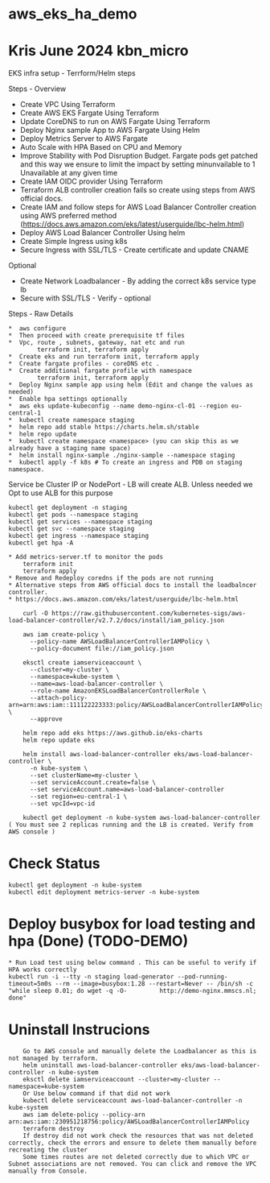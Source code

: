# aws_eks_ha_demo 
# Kris June 2024 kbn_micro

EKS infra setup - Terrform/Helm steps

Steps - Overview

* Create VPC Using Terraform
* Create AWS EKS Fargate Using Terraform
* Update CoreDNS to run on AWS Fargate Using Terraform
* Deploy Nginx sample App to AWS Fargate Using Helm
* Deploy Metrics Server to AWS Fargate
* Auto Scale with HPA Based on CPU and Memory
* Improve Stability with Pod Disruption Budget. Fargate pods get patched and this way we ensure to limit the impact by setting minunvailable to 1 Unavailable at any given time 
* Create IAM OIDC provider Using Terraform
* Terraform ALB controller creation fails so create using steps from AWS official docs. 
* Create IAM and follow steps for AWS Load Balancer Controller creation using AWS preferred method (https://docs.aws.amazon.com/eks/latest/userguide/lbc-helm.html)
* Deploy AWS Load Balancer Controller Using helm
* Create Simple Ingress using k8s
* Secure Ingress with SSL/TLS - Create certificate and update CNAME

Optional 
* Create Network Loadbalancer - By adding the correct k8s service type lb 
* Secure with SSL/TLS - Verify - optional

Steps - Raw Details

	*  aws configure 
	*  Then proceed with create prerequisite tf files
	*  Vpc, route , subnets, gateway, nat etc and run 
        	terraform init, terraform apply
	*  Create eks and run terraform init, terraform apply
	*  Create fargate profiles - coreDNS etc . 
	*  Create additional fargate profile with namespace
        	terraform init, terraform apply
	*  Deploy Nginx sample app using helm (Edit and change the values as needed)
	*  Enable hpa settings optionally
	*  aws eks update-kubeconfig --name demo-nginx-cl-01 --region eu-central-1 
	*  kubectl create namespace staging
	*  helm repo add stable https://charts.helm.sh/stable
	*  helm repo update
	*  kubectl create namespace <namespace> (you can skip this as we already have a staging name space)
	*  helm install nginx-sample ./nginx-sample --namespace staging
	*  kubectl apply -f k8s # To create an ingress and PDB on staging namespace.

 Service be Cluster IP or NodePort - LB will create ALB. Unless needed we Opt to use ALB for this purpose
 
 	kubectl get deployment -n staging
  	kubectl get pods --namespace staging
 	kubectl get services --namespace staging
 	kubectl get svc --namespace staging
	kubectl get ingress --namespace staging
	kubectl get hpa -A

	* Add metrics-server.tf to monitor the pods
		terraform init
  		terraform apply
	* Remove and Redeploy coredns if the pods are not running
	* Alternative steps from AWS official docs to install the loadbalncer controller.
	* https://docs.aws.amazon.com/eks/latest/userguide/lbc-helm.html
```
  	curl -O https://raw.githubusercontent.com/kubernetes-sigs/aws-load-balancer-controller/v2.7.2/docs/install/iam_policy.json

	aws iam create-policy \
	  --policy-name AWSLoadBalancerControllerIAMPolicy \
	  --policy-document file://iam_policy.json

	eksctl create iamserviceaccount \
	  --cluster=my-cluster \
	  --namespace=kube-system \
	  --name=aws-load-balancer-controller \
	  --role-name AmazonEKSLoadBalancerControllerRole \
	  --attach-policy-arn=arn:aws:iam::111122223333:policy/AWSLoadBalancerControllerIAMPolicy \
	  --approve

	helm repo add eks https://aws.github.io/eks-charts
	helm repo update eks

	helm install aws-load-balancer-controller eks/aws-load-balancer-controller \
	  -n kube-system \
	  --set clusterName=my-cluster \
	  --set serviceAccount.create=false \
	  --set serviceAccount.name=aws-load-balancer-controller
	  --set region=eu-central-1 \
	  --set vpcId=vpc-id

	kubectl get deployment -n kube-system aws-load-balancer-controller ( You must see 2 replicas running and the LB is created. Verify from AWS console )
```
# Check Status
	kubectl get deployment -n kube-system
	kubectl edit deployment metrics-server -n kube-system

# Deploy busybox for load testing and hpa (Done) (TODO-DEMO)

	* Run Load test using below command . This can be useful to verify if HPA works correctly
	kubectl run -i --tty -n staging load-generator --pod-running-timeout=5m0s --rm --image=busybox:1.28 --restart=Never -- /bin/sh -c "while sleep 0.01; do wget -q -O- 		http://demo-nginx.mmscs.nl; done"

# Uninstall Instrucions
```     
	Go to AWS console and manually delete the Loadbalancer as this is not managed by terraform. 
	helm uninstall aws-load-balancer-controller eks/aws-load-balancer-controller -n kube-system
	eksctl delete iamserviceaccount --cluster=my-cluster --namespace=kube-system
	Or Use below command if that did not work 
	kubectl delete serviceaccount aws-load-balancer-controller -n kube-system
	aws iam delete-policy --policy-arn arn:aws:iam::230951218756:policy/AWSLoadBalancerControllerIAMPolicy
	terraform destroy
	If destroy did not work check the resources that was not deleted correctly, check the errors and ensure to delete them manually before recreating the cluster 
	Some times routes are not deleted correctly due to which VPC or Subnet associations are not removed. You can click and remove the VPC manually from Console.
```
